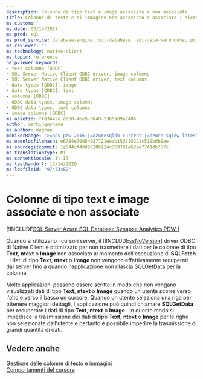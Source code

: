 ```yaml
---
description: Colonne di tipo text e image associate e non associate
title: Colonne di testo e di immagine non associato e associato | Microsoft Docs
ms.custom: ''
ms.date: 03/14/2017
ms.prod: sql
ms.prod_service: database-engine, sql-database, sql-data-warehouse, pdw
ms.reviewer: ''
ms.technology: native-client
ms.topic: reference
helpviewer_keywords:
- text columns [ODBC]
- SQL Server Native Client ODBC driver, image columns
- SQL Server Native Client ODBC driver, text columns
- data types [ODBC], image
- data types [ODBC], text
- columns [ODBC]
- ODBC data types, image columns
- ODBC data types, text columns
- image columns [ODBC]
ms.assetid: ffd3442e-d880-46e9-b848-2365a09a2406
author: markingmyname
ms.author: maghan
monikerRange: '>=aps-pdw-2016||=azuresqldb-current||=azure-sqldw-latest||>=sql-server-2016||>=sql-server-linux-2017||=azuresqldb-mi-current'
ms.openlocfilehash: e6784e70d84927721eeab15d715221c519bdb1ae
ms.sourcegitcommit: 1a544cf4dd2720b124c3697d1e62ae7741db757c
ms.translationtype: MT
ms.contentlocale: it-IT
ms.lasthandoff: 12/14/2020
ms.locfileid: "97473482"
---
```

# <a name="bound-vs-unbound-text-and-image-columns"></a>Colonne di tipo text e image associate e non associate
[!INCLUDE[SQL Server Azure SQL Database Synapse Analytics PDW ](../../includes/applies-to-version/sql-asdb-asdbmi-asa-pdw.md)]

  Quando si utilizzano i cursori server, il [!INCLUDE[ssNoVersion](../../includes/ssnoversion-md.md)] driver ODBC di Native Client è ottimizzato per non trasmettere i dati per le colonne di tipo **Text**, **ntext** o **Image** non associato al momento dell'esecuzione di **SQLFetch** . I dati di tipo **Text**, **ntext** o **Image** non vengono effettivamente recuperati dal server fino a quando l'applicazione non rilascia [SQLGetData](../../relational-databases/native-client-odbc-api/sqlgetdata.md) per la colonna.  
  
 Molte applicazioni possono essere scritte in modo che non vengano visualizzati dati di tipo **Text**, **ntext** o **Image** quando un utente scorre verso l'alto e verso il basso un cursore. Quando un utente seleziona una riga per ottenere maggiori dettagli, l'applicazione può quindi chiamare **SQLGetData** per recuperare i dati di tipo **Text**, **ntext** o **Image** . In questo modo si impedisce la trasmissione dei dati di tipo **Text**, **ntext** o **Image** per le righe non selezionate dall'utente e pertanto è possibile impedire la trasmissione di grandi quantità di dati.  
  
## <a name="see-also"></a>Vedere anche  
 [Gestione delle colonne di testo e immagini](../../relational-databases/native-client-odbc-text-image-columns/managing-text-and-image-columns.md)   
 [Comportamenti del cursore](../../relational-databases/native-client-odbc-cursors/cursor-behaviors.md)  
  
  
